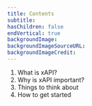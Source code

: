 ```yaml
---
title: Contents
subtitle: 
hasChildren: false
endVertical: true
backgroundImage: 
backgroundImageSourceURL:
backgroundImageCredit:
---
```

1. What is xAPI?
2. Why is xAPI important?
3. Things to think about
4. How to get started
